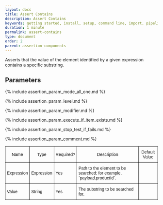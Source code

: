 ```yaml
---
layout: docs
title: Assert Contains
description: Assert Contains
keywords: getting started, install, setup, command line, import, pipeline, update, samples, help
duration: 1 minute
permalink: assert-contains
type: document
order: 2
parent: assertion-components
---
```


Asserts that the value of the element identified by a given expression contains a specific substring.

<style type="text/css">
.docsTable  {border-collapse:collapse;border-spacing:0;}
.docsTable td{font-family:Arial, sans-serif;font-size:14px;padding:10px 5px;border-style:solid;border-width:1px;overflow:hidden;word-break:normal;border-color:black;}
.docsTable th{font-family:Arial, sans-serif;font-size:14px;font-weight:normal;padding:10px 5px;border-style:solid;border-width:1px;overflow:hidden;word-break:normal;border-color:black;}
.docsTable .docsTableBorder{border-color:inherit;text-align:left}
<!-- @media screen and (max-width: 767px) {.tg {width: auto !important;}.tg col {width: auto !important;}.tg-wrap {overflow-x: auto;-webkit-overflow-scrolling: touch;}} --></style>

## Parameters
<div class="docsTable-wrap"><table class="docsTable">
  <tr>
    <th> Name </th>
    <th> Type </th>
    <th> Required? </th>
    <th> Description </th>
    <th> Default Value </th>
  </tr>
  <tr>
    <td> Expression </td>
    <td> Expression </td>
    <td> Yes </td>
    <td> Path to the element to be searched; for example, `payload.productId`. </td>
    <td></td>
  </tr>
  <tr>
    <td> Value </td>
    <td> String </td>
    <td> Yes </td>
    <td> The substring to be searched for. </td>
    <td></td>
  </tr>
  {% include assertion_param_mode_all_one.md %}
   
  {% include assertion_param_level.md %}  
  
  {% include assertion_param_modifier.md %}
  
  {% include assertion_param_execute_if_item_exists.md %}
   
  {% include assertion_param_stop_test_if_fails.md %}
  
  {% include assertion_param_comment.md %}
</table></div>
